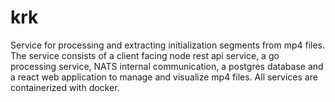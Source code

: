 # krk

Service for processing and extracting initialization segments from mp4 files. The service consists of a client facing node rest api service, a go processing service, NATS internal communication, a postgres database and a react web application to manage and visualize mp4 files. All services are containerized with docker.

